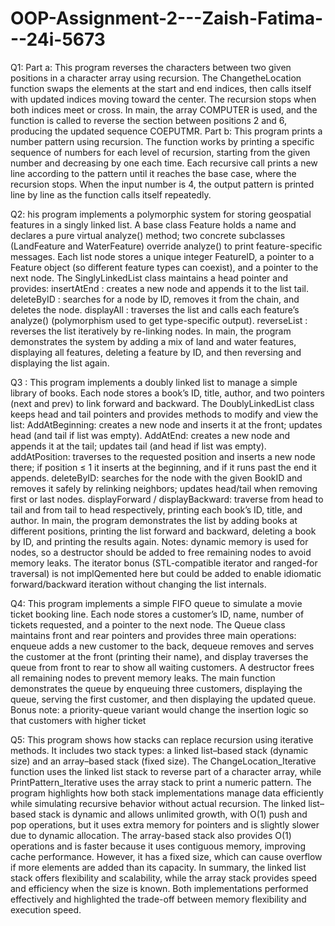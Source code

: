 # OOP-Assignment-2---Zaish-Fatima---24i-5673
Q1: 
Part a:
This program reverses the characters between two given positions in a character array using recursion. The ChangetheLocation function swaps the elements at the start and end indices, then calls itself with updated indices moving toward the center. The recursion stops when both indices meet or cross. In main, the array COMPUTER is used, and the function is called to reverse the section between positions 2 and 6, producing the updated sequence COEPUTMR.
Part b:
This program prints a number pattern using recursion. The function works by printing a specific sequence of numbers for each level of recursion, starting from the given number and decreasing by one each time. Each recursive call prints a new line according to the pattern until it reaches the base case, where the recursion stops. When the input number is 4, the output pattern is printed line by line as the function calls itself repeatedly.

Q2:
his program implements a polymorphic system for storing geospatial features in a singly linked list.
A base class Feature holds a name and declares a pure virtual analyze() method; two concrete subclasses (LandFeature and WaterFeature) override analyze() to print feature-specific messages. Each list node stores a unique integer FeatureID, a pointer to a Feature object (so different feature types can coexist), and a pointer to the next node.
The SinglyLinkedList class maintains a head pointer and provides:
insertAtEnd : creates a new node and appends it to the list tail.
deleteByID : searches for a node by ID, removes it from the chain, and deletes the node.
displayAll : traverses the list and calls each feature’s analyze() (polymorphism used to get type-specific output).
reverseList : reverses the list iteratively by re-linking nodes.
In main, the program demonstrates the system by adding a mix of land and water features, displaying all features, deleting a feature by ID, and then reversing and displaying the list again.


Q3 :
This program implements a doubly linked list to manage a simple library of books.
Each node stores a book’s ID, title, author, and two pointers (next and prev) to link forward and backward.
The DoublyLinkedList class keeps head and tail pointers and provides methods to modify and view the list:
AddAtBeginning: creates a new node and inserts it at the front; updates head (and tail if list was empty).
AddAtEnd: creates a new node and appends it at the tail; updates tail (and head if list was empty).
addAtPosition: traverses to the requested position and inserts a new node there; if position ≤ 1 it inserts at the beginning, and if it runs past the end it appends.
deleteByID: searches for the node with the given BookID and removes it safely by relinking neighbors; updates head/tail when removing first or last nodes.
displayForward / displayBackward: traverse from head to tail and from tail to head respectively, printing each book’s ID, title, and author.
In main, the program demonstrates the list by adding books at different positions, printing the list forward and backward, deleting a book by ID, and printing the results again.
Notes: dynamic memory is used for nodes, so a destructor should be added to free remaining nodes to avoid memory leaks. The iterator bonus (STL-compatible iterator and ranged-for traversal) is not implQemented here but could be added to enable idiomatic forward/backward iteration without changing the list internals.

Q4:
This program implements a simple FIFO queue to simulate a movie ticket booking line.
Each node stores a customer’s ID, name, number of tickets requested, and a pointer to the next node. The Queue class maintains front and rear pointers and provides three main operations: enqueue adds a new customer to the back, dequeue removes and serves the customer at the front (printing their name), and display traverses the queue from front to rear to show all waiting customers. A destructor frees all remaining nodes to prevent memory leaks. The main function demonstrates the queue by enqueuing three customers, displaying the queue, serving the first customer, and then displaying the updated queue.
Bonus note: a priority-queue variant would change the insertion logic so that customers with higher ticket

Q5:
This program shows how stacks can replace recursion using iterative methods. It includes two stack types: a linked list–based stack (dynamic size) and an array–based stack (fixed size). The ChangeLocation_Iterative function uses the linked list stack to reverse part of a character array, while PrintPattern_Iterative uses the array stack to print a numeric pattern. The program highlights how both stack implementations manage data efficiently while simulating recursive behavior without actual recursion.
The linked list–based stack is dynamic and allows unlimited growth, with O(1) push and pop operations, but it uses extra memory for pointers and is slightly slower due to dynamic allocation.
The array-based stack also provides O(1) operations and is faster because it uses contiguous memory, improving cache performance.
However, it has a fixed size, which can cause overflow if more elements are added than its capacity.
In summary, the linked list stack offers flexibility and scalability, while the array stack provides speed and efficiency when the size is known.
Both implementations performed effectively and highlighted the trade-off between memory flexibility and execution speed.

